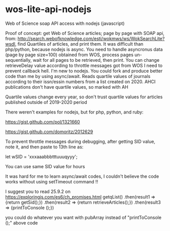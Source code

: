 # wos-lite-api-nodejs
Web of Science soap API access with nodejs (javascript)

Proof of concept: get Web of Science articles; page by page with SOAP api, from: http://search.webofknowledge.com/esti/wokmws/ws/WokSearchLite?wsdl, 
find Quartiles of articles, and print them.
It was difficult than php/python, because nodejs is async. You need to handle asyncronus data (page by page size=100) obtained from WOS, process pages un-sequentially, wait for all pages to be retrieved, then print.
You can change retrieveDelay value according to throttle messages got from WOS
I need to prevent callback hell. I'm new to nodejs. You could fork and produce better code than me by using async/await.
Reads quartile values of journals according to their issn/essin numbers from a list created on 2020.
AHCI publications don't have quartile values, so marked with AH

Quartile values change every year, so don't trust quartile values for articles published outside of 2019-2020 period

There weren't examples for nodejs, but for php, python, and ruby:

https://gist.github.com/pol/1321660 

https://gist.github.com/domoritz/2012629

To prevent throttle messages during debugging, after getting SID value, note it, and then paste to 13th line as: 

let wSID = 'xxxaaabbbtttuuuqyyy';

You can use same SID value for hours

It was hard for me to learn async/await codes, I couldn't believe the code works without using setTimeout command !!

I suggest you to read 25.9.2 on https://exploringjs.com/es6/ch_promises.html
  getqList()
  .then(result1 => {return getSid();})
  .then(result2 => {return retrieveArticles();})
  .then(result3 => {printToConsole ();})	
  
  you could do whatever you want with pubArray instead of "printToConsole ();" above code

